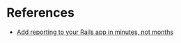 

# References

+ [Add reporting to your Rails app in minutes, not months](https://www.reportskit.co/)